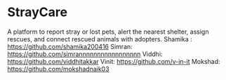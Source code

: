 # StrayCare
A platform to report stray or lost pets, alert the nearest shelter, assign rescues, and connect rescued animals with adopters.
Shamika : https://github.com/shamika200416
Simran: https://github.com/simrannnnnnnnnnnnnnnnn
Viddhi: https://github.com/viddhitakkar
Vinit: https://github.com/v-in-it
Mokshad: https://github.com/mokshadnaik03
